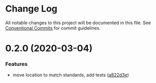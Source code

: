 # Change Log

All notable changes to this project will be documented in this file.
See [Conventional Commits](https://conventionalcommits.org) for commit guidelines.

# 0.2.0 (2020-03-04)


### Features

* move location to match standards, add tests ([a822d3e](https://github.com/the-holocron/astromech/commit/a822d3ecbccfd8fe3ff45d2505547b0d338c5a46))
